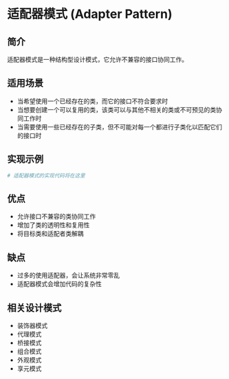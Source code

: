 # 适配器模式 (Adapter Pattern)

## 简介
适配器模式是一种结构型设计模式，它允许不兼容的接口协同工作。

## 适用场景
- 当希望使用一个已经存在的类，而它的接口不符合要求时
- 当想要创建一个可以复用的类，该类可以与其他不相关的类或不可预见的类协同工作时
- 当需要使用一些已经存在的子类，但不可能对每一个都进行子类化以匹配它们的接口时

## 实现示例
```python
# 适配器模式的实现代码将在这里
```

## 优点
- 允许接口不兼容的类协同工作
- 增加了类的透明性和复用性
- 将目标类和适配者类解耦

## 缺点
- 过多的使用适配器，会让系统非常零乱
- 适配器模式会增加代码的复杂性

## 相关设计模式
- 装饰器模式
- 代理模式
- 桥接模式
- 组合模式
- 外观模式
- 享元模式

